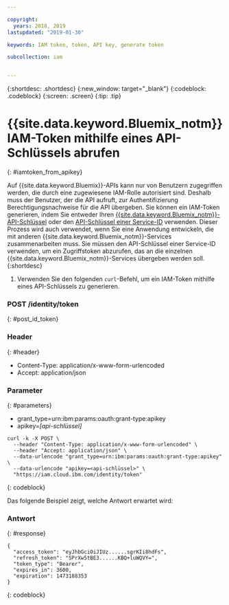 ```yaml
---

copyright:
  years: 2018, 2019
lastupdated: "2019-01-30"

keywords: IAM token, token, API key, generate token

subcollection: iam


---
```



{:shortdesc: .shortdesc}
{:new_window: target="_blank"}
{:codeblock: .codeblock}
{:screen: .screen}
{:tip: .tip}

# {{site.data.keyword.Bluemix_notm}} IAM-Token mithilfe eines API-Schlüssels abrufen
{: #iamtoken_from_apikey}

Auf {{site.data.keyword.Bluemix}}-APIs kann nur von Benutzern zugegriffen werden, die durch eine zugewiesene IAM-Rolle autorisiert sind. Deshalb muss der Benutzer, der die API aufruft, zur Authentifizierung Berechtigungsnachweise für die API übergeben. Sie können ein IAM-Token generieren, indem Sie entweder Ihren [{{site.data.keyword.Bluemix_notm}}-API-Schlüssel](/docs/iam?topic=iam-userapikey#userapikey) oder den [API-Schlüssel einer Service-ID](/docs/iam?topic=iam-serviceidapikeys#serviceidapikeys) verwenden. Dieser Prozess wird auch verwendet, wenn Sie eine Anwendung entwickeln, die mit anderen {{site.data.keyword.Bluemix_notm}}-Services zusammenarbeiten muss. Sie müssen den API-Schlüssel einer Service-ID verwenden, um ein Zugriffstoken abzurufen, das an die einzelnen {{site.data.keyword.Bluemix_notm}}-Services übergeben werden soll.
{:shortdesc}

1. Verwenden Sie den folgenden `curl`-Befehl, um ein IAM-Token mithilfe eines API-Schlüssels zu generieren.

### POST /identity/token
{: #post_id_token}

### Header
{: #header}
  - Content-Type: application/x-www-form-urlencoded
  - Accept: application/json

### Parameter
{: #parameters}
  - grant_type=urn:ibm:params:oauth:grant-type:apikey
  - apikey=*[api-schlüssel]*

```
curl -k -X POST \
  --header "Content-Type: application/x-www-form-urlencoded" \
  --header "Accept: application/json" \
  --data-urlencode "grant_type=urn:ibm:params:oauth:grant-type:apikey" \
  --data-urlencode "apikey=<api-schlüssel>" \
  "https://iam.cloud.ibm.com/identity/token"
```
{: codeblock}

Das folgende Beispiel zeigt, welche Antwort erwartet wird:

### Antwort
{: #response}

```
{
  "access_token": "eyJhbGciOiJIUz......sgrKIi8hdFs",
  "refresh_token": "SPrXw5tBE3......KBQ+luWQVY=",
  "token_type": "Bearer",
  "expires_in": 3600,
  "expiration": 1473188353
}
```
{: codeblock}
